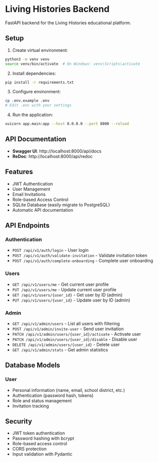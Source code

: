 # Living Histories Backend

FastAPI backend for the Living Histories educational platform.

## Setup

1. Create virtual environment:
```bash
python3 -m venv venv
source venv/bin/activate  # On Windows: venv\Scripts\activate
```

2. Install dependencies:
```bash
pip install -r requirements.txt
```

3. Configure environment:
```bash
cp .env.example .env
# Edit .env with your settings
```

4. Run the application:
```bash
uvicorn app.main:app --host 0.0.0.0 --port 8000 --reload
```

## API Documentation

- **Swagger UI**: http://localhost:8000/api/docs
- **ReDoc**: http://localhost:8000/api/redoc

## Features

- JWT Authentication
- User Management
- Email Invitations
- Role-based Access Control
- SQLite Database (easily migrate to PostgreSQL)
- Automatic API documentation

## API Endpoints

### Authentication
- `POST /api/v1/auth/login` - User login
- `POST /api/v1/auth/validate-invitation` - Validate invitation token
- `POST /api/v1/auth/complete-onboarding` - Complete user onboarding

### Users
- `GET /api/v1/users/me` - Get current user profile
- `PUT /api/v1/users/me` - Update current user profile
- `GET /api/v1/users/{user_id}` - Get user by ID (admin)
- `PUT /api/v1/users/{user_id}` - Update user by ID (admin)

### Admin
- `GET /api/v1/admin/users` - List all users with filtering
- `POST /api/v1/admin/invite-user` - Send user invitation
- `PATCH /api/v1/admin/users/{user_id}/activate` - Activate user
- `PATCH /api/v1/admin/users/{user_id}/disable` - Disable user
- `DELETE /api/v1/admin/users/{user_id}` - Delete user
- `GET /api/v1/admin/stats` - Get admin statistics

## Database Models

### User
- Personal information (name, email, school district, etc.)
- Authentication (password hash, tokens)
- Role and status management
- Invitation tracking

## Security

- JWT token authentication
- Password hashing with bcrypt
- Role-based access control
- CORS protection
- Input validation with Pydantic